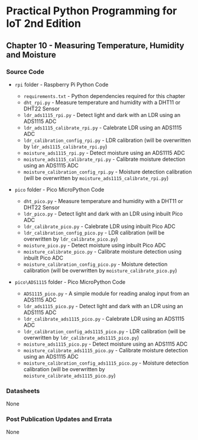 # Practical Python Programming for IoT 2nd Edition

## Chapter 10 - Measuring Temperature, Humidity and Moisture

### Source Code

* `rpi` folder - Raspberry Pi Python Code

  * `requirements.txt` - Python dependencies required for this chapter
  * `dht_rpi.py` - Measure temperature and humidity with a DHT11 or DHT22 Sensor
  * `ldr_ads1115_rpi.py` - Detect light and dark with an LDR using an ADS1115 ADC
  * `ldr_ads1115_calibrate_rpi.py` - Calebrate LDR using an ADS1115 ADC
  * `ldr_calibration_config_rpi.py` - LDR calibration (will be overwritten by `ldr_ads1115_calibrate_rpi.py`)
  * `moisture_ads1115_rpi.py` - Detect moisture using an ADS1115 ADC
  * `moisture_ads1115_calibrate_rpi.py` - Calibrate moisture detection using an ADS1115 ADC
  * `moisture_calibration_config_rpi.py` - Moisture detection calibration (will be overwritten by `moisture_ads1115_calibrate_rpi.py`)

* `pico` folder - Pico MicroPython Code
  
  * `dht_pico.py` - Measure temperature and humidity with a DHT11 or DHT22 Sensor
  * `ldr_pico.py` - Detect light and dark with an LDR using inbuilt Pico ADC
  * `ldr_calibrate_pico.py` - Calebrate LDR using inbuilt Pico ADC
  * `ldr_calibration_config_pico.py` - LDR calibration (will be overwritten by `ldr_calibrate_pico.py`)
  * `moisture_pico.py` - Detect moisture using inbuilt Pico ADC
  * `moisture_calibrate_pico.py` - Calibrate moisture detection using inbuilt Pico ADC
  * `moisture_calibration_config_pico.py` - Moisture detection calibration (will be overwritten by `moisture_calibrate_pico.py`)

* `pico\ADS1115` folder - Pico MicroPython Code

  * `ADS1115_pico.py` - A simple module for reading analog input from an ADS1115 ADC
  * `ldr_ads1115_pico.py` - Detect light and dark with an LDR using an ADS1115 ADC
  * `ldr_calibrate_ads1115_pico.py` - Calebrate LDR using an ADS1115 ADC
  * `ldr_calibration_config_ads1115_pico.py` - LDR calibration (will be overwritten by `ldr_calibrate_ads1115_pico.py`)
  * `moisture_ads1115_pico.py` - Detect moisture using an ADS1115 ADC
  * `moisture_calibrate_ads1115_pico.py` - Calibrate moisture detection using an ADS1115 ADC
  * `moisture_calibration_config_ads1115_pico.py` - Moisture detection calibration (will be overwritten by `moisture_calibrate_ads1115_pico.py`)

### Datasheets

None

### Post Publication Updates and Errata

None

